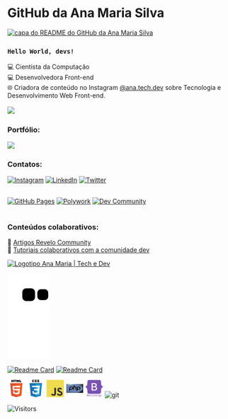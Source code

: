 # GitHub da Ana Maria Silva

<a href="https://github.com/anamariasilva"><img src="https://www.anamaria.dev.br/capa_github_anamaria.png" alt="capa do README do GitHub da Ana Maria Silva" title="README do GitHub da Ana Maria Silva"></a>

### <code>Hello World, devs!</code>

💻 Cientista da Computação<br>
💻 Desenvolvedora Front-end<br>
🌐 Criadora de conteúdo no Instagram <a href="https://www.instagram.com/ana.tech.dev/">@ana.tech.dev</a> sobre Tecnologia e Desenvolvimento Web Front-end.
<br><br>
<a href="https://www.anamariasilva.com.br"><img src="https://img.shields.io/static/v1?label=Site&message=www.anamariasilva.com.br&logo=website&logoColor=white&color=blue&style=plastic"/></a>

### Portfólio:

<a href="https://www.anamaria.dev.br"><img src="https://img.shields.io/static/v1?label=Site&message=anamaria.dev.br&logo=website&logoColor=white&color=blue&style=plastic"/></a> 

### Contatos:

<a href="https://www.instagram.com/ana.tech.dev/"><img alt="Instagram" src="https://img.shields.io/badge/ana.tech.dev-%23E4405F.svg?style=plastic&logo=Instagram&logoColor=white&color=blue"/></a> <a href="https://www.linkedin.com/in/anamariasilva"><img alt="LinkedIn" src="https://img.shields.io/badge/anamariasilva-%23E4405F.svg?style=plastic&logo=linkedin&logoColor=white&color=blue"/></a> <a href="https://twitter.com/_anamariasilva_"><img alt="Twitter" src="https://img.shields.io/badge/Twitter-%23E4405F.svg?style=plastic&logo=Twitter&logoColor=white&color=blue"/></a> 

<br>
<a href="https://anamariasilva.github.io/"><img alt="GitHub Pages" src="https://img.shields.io/badge/GitHub Pages-%23E4405F.svg?style=plastic&logo=GitHub&logoColor=white&color=black"/></a> 
 <a href="https://www.polywork.com/anamariasilva"><img alt="Polywork" src="https://img.shields.io/badge/polywork.com/anamariasilva-%23E4405F.svg?style=plastic&logo=Polywork&logoColor=white&color=black"/></a> <a href="https://dev.to/anamaria"><img alt="Dev Community" src="https://img.shields.io/badge/dev.to/anamaria-%23E4405F.svg?style=plastic&logo=dev.to&logoColor=white&color=black"/></a>  
<br><br>

### Conteúdos colaborativos:

📝 [Artigos Revelo Community](https://community.revelo.com/author/ana/) <br>
📝 [Tutoriais colaborativos com a comunidade dev](https://www.anamaria.dev.br/artigos/artigos.html) <br>

<a href="https://github.com/anamariasilva"><img src="https://www.anamaria.dev.br/anatechdev_logotipo.png" alt="Logotipo Ana Maria | Tech e Dev"></a>

![Snake animation](https://github.com/anamariasilva/anamariasilva/blob/output/github-contribution-grid-snake.svg)

[![Readme Card](https://github-readme-stats.vercel.app/api/pin/?username=anamariasilva&repo=anamariasilva)](https://github.com/anamariasilva/anamariasilva) [![Readme Card](https://github-readme-stats.vercel.app/api/pin/?username=anamariasilva&repo=anamariasilva.github.io)](https://github.com/anamariasilva/anamariasilva.github.io)

<img src="https://raw.githubusercontent.com/devicons/devicon/master/icons/html5/html5-original-wordmark.svg" alt="html5" width="40" height="40"/> <img src="https://raw.githubusercontent.com/devicons/devicon/master/icons/css3/css3-original-wordmark.svg" alt="css3" width="40" height="40"/> <img src="https://raw.githubusercontent.com/devicons/devicon/master/icons/javascript/javascript-original.svg" alt="javascript" width="40" height="40"/> <img src="https://raw.githubusercontent.com/devicons/devicon/master/icons/php/php-original.svg" alt="php" width="40" height="40"/> <img src="https://raw.githubusercontent.com/devicons/devicon/master/icons/bootstrap/bootstrap-plain-wordmark.svg" alt="bootstrap" width="40" height="40"/> <img src="https://www.vectorlogo.zone/logos/git-scm/git-scm-icon.svg" alt="git" width="40" height="40"/>


![Visitors](https://api.visitorbadge.io/api/visitors?path=anamariasilva&label=visualizações&labelColor=%23002857&countColor=%23000000&style=plastic)

<!--
**anamariasilva/anamariasilva** is a ✨ _special_ ✨ repository because its `README.md` (this file) appears on your GitHub profile.
Vi
Here are some ideas to get you started:

- 🔭 I’m currently working on ...
- 🌱 I’m currently learning ...
- 👯 I’m looking to collaborate on ...
- 🤔 I’m looking for help with ...
- 💬 Ask me about ...
- 📫 How to reach me: ...
- 😄 Pronouns: ...
- ⚡ Fun fact: ...
-->
